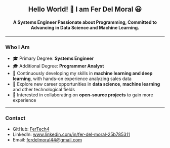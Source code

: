 <h2 align="center">Hello World! 👋 I am Fer Del Moral 😃</h2>

<h4 align="center">A Systems Engineer Passionate about Programming, Committed to Advancing in Data Science and Machine Learning.</h4>

---

<h3>Who I Am</h3>

- 🎓 Primary Degree: **Systems Engineer**  
- 🎓 Additional Degree: **Programmer Analyst**
- 🌱 Continuously developing my skills in **machine learning and deep learning**, with hands-on experience analyzing sales data
- 💼 Explore new career opportunities in **data science**, **machine learning** and other technological fields
- 👯 Interested in collaborating on **open-source projects** to gain more experience

---

### Contact  
- GitHub: [FerTech4](https://github.com/FerTech4)
- LinkedIn: www.linkedin.com/in/fer-del-moral-25b785311
- Email: ferdelmoral44@gmail.com
<!--
**FerTech4/FerTech4** is a ✨ _special_ ✨ repository because its `README.md` (this file) appears on your GitHub profile.

Here are some ideas to get you started:


- 🔭 I’m currently working on ...
- 🌱 I’m currently learning ...
- 👯 I’m looking to collaborate on ...
- 🤔 I’m looking for help with ...
- 💬 Ask me about ...
- 📫 How to reach me: ...
- 😄 Pronouns: ...
- ⚡ Fun fact: ...
-->
